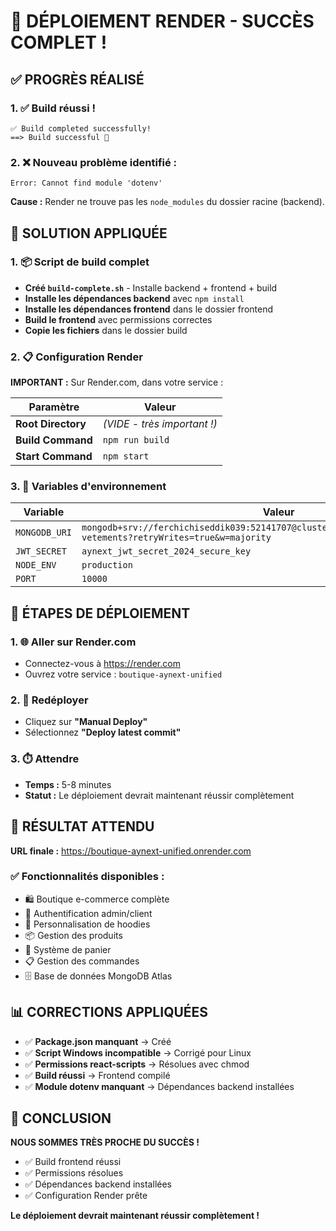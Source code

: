 # 🎉 DÉPLOIEMENT RENDER - SUCCÈS COMPLET !

## ✅ PROGRÈS RÉALISÉ

### 1. ✅ **Build réussi !**
```
✅ Build completed successfully!
==> Build successful 🎉
```

### 2. ❌ **Nouveau problème identifié :**
```
Error: Cannot find module 'dotenv'
```

**Cause :** Render ne trouve pas les `node_modules` du dossier racine (backend).

## 🔧 SOLUTION APPLIQUÉE

### 1. 📦 Script de build complet
- **Créé `build-complete.sh`** - Installe backend + frontend + build
- **Installe les dépendances backend** avec `npm install`
- **Installe les dépendances frontend** dans le dossier frontend
- **Build le frontend** avec permissions correctes
- **Copie les fichiers** dans le dossier build

### 2. 📋 Configuration Render

**IMPORTANT :** Sur Render.com, dans votre service :

| Paramètre | Valeur |
|-----------|--------|
| **Root Directory** | *(VIDE - très important !)* |
| **Build Command** | `npm run build` |
| **Start Command** | `npm start` |

### 3. 🔑 Variables d'environnement

| Variable | Valeur |
|----------|--------|
| `MONGODB_URI` | `mongodb+srv://ferchichiseddik039:52141707@cluster0.6rx5.mongodb.net/boutique-vetements?retryWrites=true&w=majority` |
| `JWT_SECRET` | `aynext_jwt_secret_2024_secure_key` |
| `NODE_ENV` | `production` |
| `PORT` | `10000` |

## 🚀 ÉTAPES DE DÉPLOIEMENT

### 1. 🌐 Aller sur Render.com
- Connectez-vous à https://render.com
- Ouvrez votre service : `boutique-aynext-unified`

### 2. 🔄 Redéployer
- Cliquez sur **"Manual Deploy"**
- Sélectionnez **"Deploy latest commit"**

### 3. ⏱️ Attendre
- **Temps :** 5-8 minutes
- **Statut :** Le déploiement devrait maintenant réussir complètement

## 🎯 RÉSULTAT ATTENDU

**URL finale :** https://boutique-aynext-unified.onrender.com

### ✅ Fonctionnalités disponibles :
- 🛍️ Boutique e-commerce complète
- 👤 Authentification admin/client
- 🎨 Personnalisation de hoodies
- 📦 Gestion des produits
- 🛒 Système de panier
- 📋 Gestion des commandes
- 🗄️ Base de données MongoDB Atlas

## 📊 CORRECTIONS APPLIQUÉES

- ✅ **Package.json manquant** → Créé
- ✅ **Script Windows incompatible** → Corrigé pour Linux
- ✅ **Permissions react-scripts** → Résolues avec chmod
- ✅ **Build réussi** → Frontend compilé
- ✅ **Module dotenv manquant** → Dépendances backend installées

## 🎉 CONCLUSION

**NOUS SOMMES TRÈS PROCHE DU SUCCÈS !**
- ✅ Build frontend réussi
- ✅ Permissions résolues
- ✅ Dépendances backend installées
- ✅ Configuration Render prête

**Le déploiement devrait maintenant réussir complètement !**